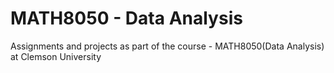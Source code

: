 # MATH8050 - Data Analysis

Assignments and projects as part of the course - MATH8050(Data Analysis) at Clemson University
